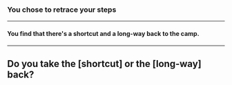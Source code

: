 ### You chose to retrace your steps
---
#### You find that there's a shortcut and a long-way back to the camp.
---
## Do you take the [shortcut] or the [long-way] back?